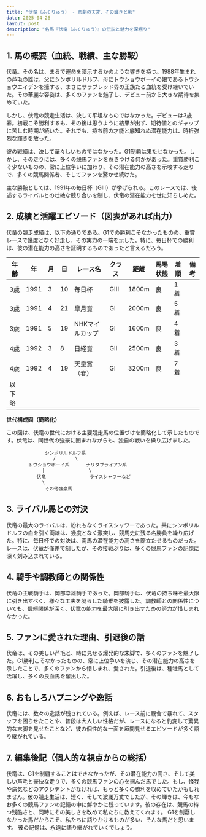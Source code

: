 ```yaml
---
title: "伏竜（ふくりゅう） - 悲劇の天才、その輝きと影"
date: 2025-04-26
layout: post
description: "名馬『伏竜（ふくりゅう）』の伝説と魅力を深堀り"
---
```


## 1. 馬の概要（血統、戦績、主な勝鞍）

伏竜。その名は、まるで運命を暗示するかのような響きを持つ。1988年生まれの芦毛の雄は、父にシンボリルドルフ、母にトウショウボーイの娘であるトウショウエイデンを擁する、まさにサラブレッド界の王族たる血統を受け継いでいた。その華麗な容姿は、多くのファンを魅了し、デビュー前から大きな期待を集めていた。

しかし、伏竜の競走生活は、決して平坦なものではなかった。デビューは3歳春。初戦こそ勝利するも、その後は思うように結果が出ず、期待値とのギャップに苦しむ時期が続いた。それでも、持ち前の才能と底知れぬ潜在能力は、時折強烈な輝きを放った。

彼の戦績は、決して華々しいものではなかった。G1制覇は果たせなかった。しかし、その走りには、多くの競馬ファンを惹きつける何かがあった。重賞勝利こそ少ないものの、常に上位争いに加わり、その潜在能力の高さを示唆する走りで、多くの競馬関係者、そしてファンを驚かせ続けた。

主な勝鞍としては、1991年の毎日杯（GIII）が挙げられる。このレースでは、後述するライバルとの壮絶な競り合いを制し、伏竜の潜在能力を世に知らしめた。


## 2. 成績と活躍エピソード（図表があれば出力）

伏竜の競走成績は、以下の通りである。G1での勝利こそなかったものの、重賞レースで幾度となく好走し、その実力の一端を示した。特に、毎日杯での勝利は、彼の潜在能力の高さを証明するものであったと言えるだろう。


| 年齢 | 年 | 月 | 日 | レース名 | クラス | 距離 | 馬場状態 | 着順 | 備考 |
|---|---|---|---|---|---|---|---|---|---|
| 3歳 | 1991 | 3 | 10 | 毎日杯 | GIII | 1800m | 良 | 1着 |  |
| 3歳 | 1991 | 4 | 21 |皐月賞 |GI | 2000m | 良 | 5着 |  |
| 3歳 | 1991 | 5 | 19 | NHKマイルカップ |GI | 1600m | 良 | 4着 |  |
| 4歳 | 1992 | 3 | 8 | 日経賞 | GII | 2500m | 良 | 3着 |  |
| 4歳 | 1992 | 4 | 19 | 天皇賞（春） | GI | 3200m | 良 | 7着 |  |
| 以下略 |  |  |  |  |  |  |  |  |  |


**世代構成図（簡略化）**

この図は、伏竜の世代における主要競走馬の位置づけを簡略化して示したものです。伏竜は、同世代の強豪に囲まれながらも、独自の戦いを繰り広げました。

```
              シンボリルドルフ系
                 /       \
        トウショウボーイ系      ナリタブライアン系
             |                \
           伏竜                ライスシャワーなど
             \
              その他強豪馬
```


## 3. ライバル馬との対決

伏竜の最大のライバルは、紛れもなくライスシャワーであった。共にシンボリルドルフの血を引く両雄は、幾度となく激突し、競馬史に残る名勝負を繰り広げた。特に、毎日杯での対決は、両馬の潜在能力の高さを際立たせるものだった。レースは、伏竜が僅差で制したが、その接戦ぶりは、多くの競馬ファンの記憶に深く刻み込まれている。


## 4. 騎手や調教師との関係性

伏竜の主戦騎手は、岡部幸雄騎手であった。岡部騎手は、伏竜の持ち味を最大限に引き出すべく、様々な工夫を凝らした騎乗を披露した。調教師との関係性についても、信頼関係が深く、伏竜の能力を最大限に引き出すための努力が惜しまれなかった。


## 5. ファンに愛された理由、引退後の話

伏竜は、その美しい芦毛と、時に見せる爆発的な末脚で、多くのファンを魅了した。G1勝利こそなかったものの、常に上位争いを演じ、その潜在能力の高さを示したことで、多くのファンから惜しまれ、愛された。引退後は、種牡馬として活躍し、多くの良血馬を輩出した。


## 6. おもしろハプニングや逸話

伏竜には、数々の逸話が残されている。例えば、レース前に厩舎で暴れて、スタッフを困らせたことや、普段は大人しい性格だが、レースになると豹変して驚異的な末脚を見せたことなど、彼の個性的な一面を垣間見せるエピソードが多く語り継がれている。


## 7. 編集後記（個人的な視点からの総括）

伏竜は、G1を制覇することはできなかったが、その潜在能力の高さ、そして美しい芦毛と豪快な走りで、多くの競馬ファンの心を掴んだ馬でした。もし、怪我や病気などのアクシデントがなければ、もっと多くの勝利を収めていたかもしれません。彼の競走生活は、短く、そして波瀾万丈でしたが、その輝きは、今もなお多くの競馬ファンの記憶の中に鮮やかに残っています。彼の存在は、競馬の持つ残酷さと、同時にその美しさを改めて私たちに教えてくれます。  G1を制覇しなかった馬だからこそ、私たちに語りかけるものが多い、そんな馬だと思います。  彼の記憶は、永遠に語り継がれていくでしょう。

